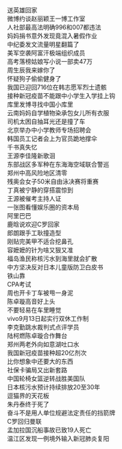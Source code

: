 送英雄回家  
微博约谈赵丽颖王一博工作室  
人社部最高法明确996和007都违法  
妈妈捐书意外发现竟混入暑假作业  
中纪委发文流量明星翻篇了  
美军空袭阿富汗极端组织成员  
高考落榜姑娘写小说一部卖47万  
周生辰我来嫁你了  
怀疑狗子偷偷健身了  
我国已迎回716位在韩志愿军烈士遗骸  
接种新冠疫苗不能跟中小学生入学挂上钩  
库里发博寻找中国小库里  
云南妈妈自学植物染承包女儿所有衣服  
司机太困自抽耳光还是撞了车  
北京举办中小学教师专场招聘会  
韩国员工记者会上为官员跪地撑伞  
千书真失忆  
王源李佳隆新歌洄  
东部战区多军种在东海海空域联合警巡  
郑州中高风险地区清零  
残奥会女子50米自由泳决赛将重赛  
丁真被宁静的穿搭震惊到  
王源被催考主持人证  
一张图看懂娱乐圈的资本局  
阿里巴巴  
鹿晗说欢迎C罗回家  
郎朗跟手工耿撞造型  
刚贴完美甲不适合挖鼻孔  
容嬷嬷的针为啥又狠又准  
福岛渔民称核污水到海里就会扩散  
中方坚决反对日本儿童版防卫白皮书  
铁山靠  
CPA考试  
周也开卡丁车被甩一身泥  
陈卓璇高音好上头  
不要轻易在车里睡觉  
vivo9月13日起实行双休工作制  
李克勤跳水裁判式点评学员  
陆柯燃陈卓璇合作舞台  
郑州两老外向如意湖吐口水  
我国新冠疫苗接种超20亿剂次  
比你想象中还要大的东西  
社保卡骗局又出新套路  
中国轮椅女篮逆转战胜美国队  
日本核污水预计持续排放20至30年  
逗猫界的天花板  
朱丹泰终于死了  
奋斗不是用人单位规避法定责任的挡箭牌  
C罗回归曼联  
孟加拉国沉船事故已致19人死亡  
温江区发现一例境外输入新冠肺炎复阳  
